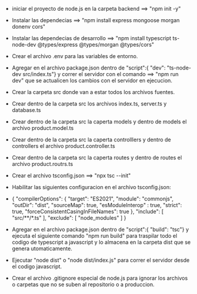 
* iniciar el proyecto de node.js  en la carpeta backend ==> "npm init -y"
* Instalar las dependecias ==> "npm install express mongoose morgan donenv cors"
* Instalar las dependecias de desarrollo ==> "npm install typescript ts-node-dev @types/express @types/morgan @types/cors"

* Crear el archivo .env para las variables de entorno.
* Agregar en el archivo package.json dentro de "script":{ "dev": "ts-node-dev src/index.ts"} y correr el servidor con el comando ==> "npm run dev" que se actualicen los cambios con el servidor en ejecucion.

* Crear la carpeta src donde van a estar todos los archivos fuentes.
* Crear dentro de la carpeta src los archivos index.ts, server.ts y database.ts
* Crear dentro de la carpeta src la caperta models y dentro de models el archivo product.model.ts
* Crear dentro de la carpeta src la caperta controlllers y dentro de controllers el archivo product.controller.ts
* Crear dentro de la carpeta src la caperta routes y dentro de routes el archivo product.routrs.ts

* Crear el archivo tsconfig.json ==> "npx tsc --init"
* Habilitar las siguientes configuracion en el archivo tsconfig.json:
 *  {
    "compilerOptions": {
        "target": "ES2021",
        "module": "commonjs",
        "outDir": "dist",
        "sourceMap": true,
        "esModuleInterop" : true,
        "strict": true,
        "forceConsistentCasingInFileNames": true
    },
    "include": [
        "src/**/*.ts"
    ],
    "exclude": [
        "node_modules"
    ]
}
* Agregar en el archivo package.json dentro de "script":{ "build": "tsc"} y ejecuta el siguiente comando "npm run build" para traspilar todo el codigo de typescript a javascript y lo almacena en la carpeta dist que se genera utomaticamente.
* Ejecutar "node dist" o "node dist/index.js" para correr el servidor desde el codigo javascript. 

* Crear el archivo .gitignore especial de node.js para ignorar los archivos o carpetas que no se suben al repositorio o a produccion.
 
